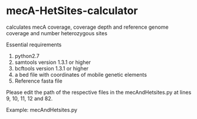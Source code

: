 # mecA-HetSites-calculator
calculates mecA coverage, coverage depth and reference genome coverage and number heterozygous sites

Essential requirements
1. python2.7
2. samtools version 1.3.1 or higher
3. bcftools version 1.3.1 or higher
4. a bed file with coordinates of mobile genetic elements
5. Reference fasta file

Please edit the path of the respective files in the mecAndHetsites.py at lines 9, 10, 11, 12 and 82.

Example:
mecAndHetsites.py <folder> <outputName>
